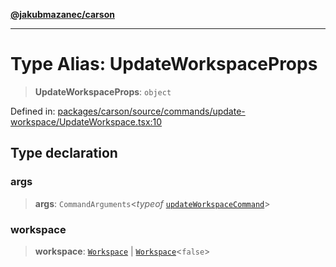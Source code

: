 [**@jakubmazanec/carson**](../README.md)

---

# Type Alias: UpdateWorkspaceProps

> **UpdateWorkspaceProps**: `object`

Defined in:
[packages/carson/source/commands/update-workspace/UpdateWorkspace.tsx:10](https://github.com/jakubmazanec/tools/blob/f779e75b9ef98389e12e52575295bd1ef364daca/packages/carson/source/commands/update-workspace/UpdateWorkspace.tsx#L10)

## Type declaration

### args

> **args**: `CommandArguments`\<_typeof_
> [`updateWorkspaceCommand`](../variables/updateWorkspaceCommand.md)\>

### workspace

> **workspace**: [`Workspace`](../classes/Workspace.md) \|
> [`Workspace`](../classes/Workspace.md)\<`false`\>
